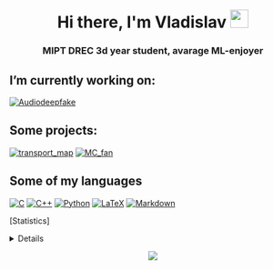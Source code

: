 <h1 align="center">Hi there, I'm Vladislav</a> 
<img src="https://github.com/blackcater/blackcater/raw/main/images/Hi.gif" height="32"/></h1>
<h3 align="center">MIPT DREC 3d year student, avarage ML-enjoyer </h3>

## I’m currently working on:
[![Audiodeepfake](https://img.shields.io/badge/-Audiodeepfake-090909?style=for-the-badge&logo=python)](https://github.com/ladnlav/Audio_deepfake)

## Some projects:
[![transport_map](https://img.shields.io/badge/-transport_map-090909?style=for-the-badge&logo=python)](https://github.com/ladnlav/transport_map)
[![MC_fan](https://img.shields.io/badge/-MC_fan-090909?style=for-the-badge&logo=c)](https://github.com/ladnlav/MC_fan)

## Some of my languages
[![C](https://img.shields.io/badge/c-%2300599C.svg?style=for-the-badge&logo=c&logoColor=white)](https://github.com/ladnlav)
[![C++](https://img.shields.io/badge/c++-%2300599C.svg?style=for-the-badge&logo=c%2B%2B&logoColor=white)](https://github.com/ladnlav)
[![Python](https://img.shields.io/badge/python-3670A0?style=for-the-badge&logo=python&logoColor=ffdd54)](https://github.com/ladnlav)
[![LaTeX](https://img.shields.io/badge/latex-%23008080.svg?style=for-the-badge&logo=latex&logoColor=white)](https://github.com/ladnlav)
[![Markdown](https://img.shields.io/badge/markdown-%23000000.svg?style=for-the-badge&logo=markdown&logoColor=white)](https://github.com/ladnlav)

[Statistics]<details>
<p align="center">
  <a href="https://github.com/ladnlav">
    <img src="http://github-profile-summary-cards.vercel.app/api/cards/profile-details?username=ladnlav&theme=transparent" />
  </a>
  <a href="https://github.com/ladnlav">
    <img src="https://github-readme-streak-stats.herokuapp.com/?user=ladnlav&hide_border=true&card_width=338&theme=transparent" />
  </a>
  <a href="https://github.com/ladnlav">
    <img src="http://github-profile-summary-cards.vercel.app/api/cards/stats?username=ladnlav&theme=transparent" />
  </a>
  <a href="https://github.com/ladnlav">
    <img src="https://github-readme-stats.vercel.app/api/top-langs/?username=ladnlav&langs_count=10&exclude_repo=&hide=jupyter%20notebook,vim%20script,cmake,makefile,batchfile,emacs%20lisp,css,html&layout=default&card_width=699&hide_border=true&theme=transparent" />
  </a>
</p>
</details>

<p align="center">
  <a href="https://github.com/ladnlav">
    <img src="https://komarev.com/ghpvc/?username=ladnlav&color=blue&style=flat)" />
  </a>
</p>

<!--
**ladnlav/ladnlav** is a ✨ _special_ ✨ repository because its `README.md` (this file) appears on your GitHub profile.

Here are some ideas to get you started:

- 🔭 I’m currently working on ...
- 🌱 I’m currently learning ...
- 👯 I’m looking to collaborate on ...
- 🤔 I’m looking for help with ...
- 💬 Ask me about ...
- 📫 How to reach me: ...
- 😄 Pronouns: ...
- ⚡ Fun fact: ...
-->

